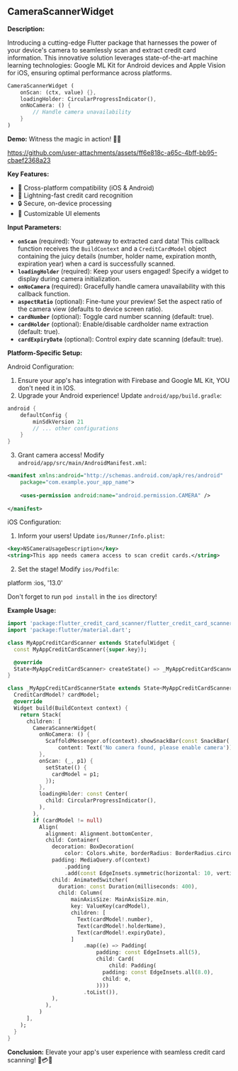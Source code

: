 ## CameraScannerWidget

**Description:**

Introducing a cutting-edge Flutter package that harnesses the power of your device's camera to seamlessly scan and extract credit card information. This innovative solution leverages state-of-the-art machine learning technologies: Google ML Kit for Android devices and Apple Vision for iOS, ensuring optimal performance across platforms.

```dart
CameraScannerWidget (
    onScan: (ctx, value) {},
    loadingHolder: CircularProgressIndicator(),
    onNoCamera: () {
        // Handle camera unavailability
    }
)
```

**Demo:**
Witness the magic in action! 🎥✨

https://github.com/user-attachments/assets/ff6e818c-a65c-4bff-bb95-cbaef2368a23

**Key Features:**
- 📱 Cross-platform compatibility (iOS & Android)
- 🚀 Lightning-fast credit card recognition
- 🔒 Secure, on-device processing
- 🎨 Customizable UI elements

**Input Parameters:**

* **`onScan`** (required): Your gateway to extracted card data! This callback function receives the `BuildContext` and a `CreditCardModel` object containing the juicy details (number, holder name, expiration month, expiration year) when a card is successfully scanned. 
* **`loadingHolder`** (required): Keep your users engaged! Specify a widget to display during camera initialization. 
* **`onNoCamera`** (required): Gracefully handle camera unavailability with this callback function.
* **`aspectRatio`** (optional): Fine-tune your preview! Set the aspect ratio of the camera view (defaults to device screen ratio).
* **`cardNumber`** (optional): Toggle card number scanning (default: true).
* **`cardHolder`** (optional): Enable/disable cardholder name extraction (default: true).
* **`cardExpiryDate`** (optional): Control expiry date scanning (default: true).

**Platform-Specific Setup:**

Android Configuration:
1. Ensure your app's has integration with Firebase and Google ML Kit, YOU don't need it in IOS.
2. Upgrade your Android experience! Update `android/app/build.gradle`:

```gradle
android {
    defaultConfig {
        minSdkVersion 21
        // ... other configurations
    }
}
```

3. Grant camera access! Modify `android/app/src/main/AndroidManifest.xml`:

```xml
<manifest xmlns:android="http://schemas.android.com/apk/res/android"
    package="com.example.your_app_name">
    
    <uses-permission android:name="android.permission.CAMERA" />
    
</manifest>
```

iOS Configuration:
1. Inform your users! Update `ios/Runner/Info.plist`:

```xml
<key>NSCameraUsageDescription</key>
<string>This app needs camera access to scan credit cards.</string>
```

2. Set the stage! Modify `ios/Podfile`:


platform :ios, '13.0'


Don't forget to run `pod install` in the `ios` directory!

**Example Usage:**

```dart
import 'package:flutter_credit_card_scanner/flutter_credit_card_scanner.dart';
import 'package:flutter/material.dart';

class MyAppCreditCardScanner extends StatefulWidget {
  const MyAppCreditCardScanner({super.key});

  @override
  State<MyAppCreditCardScanner> createState() => _MyAppCreditCardScannerState();
}

class _MyAppCreditCardScannerState extends State<MyAppCreditCardScanner> {
  CreditCardModel? cardModel;
  @override
  Widget build(BuildContext context) {
    return Stack(
      children: [
        CameraScannerWidget(
          onNoCamera: () {
            ScaffoldMessenger.of(context).showSnackBar(const SnackBar(
                content: Text('No camera found, please enable camera')));
          },
          onScan: (_, p1) {
            setState(() {
              cardModel = p1;
            });
          },
          loadingHolder: const Center(
            child: CircularProgressIndicator(),
          ),
        ),
        if (cardModel != null)
          Align(
            alignment: Alignment.bottomCenter,
            child: Container(
              decoration: BoxDecoration(
                  color: Colors.white, borderRadius: BorderRadius.circular(10)),
              padding: MediaQuery.of(context)
                  .padding
                  .add(const EdgeInsets.symmetric(horizontal: 10, vertical: 5)),
              child: AnimatedSwitcher(
                duration: const Duration(milliseconds: 400),
                child: Column(
                    mainAxisSize: MainAxisSize.min,
                    key: ValueKey(cardModel),
                    children: [
                      Text(cardModel!.number),
                      Text(cardModel!.holderName),
                      Text(cardModel!.expiryDate),
                    ]
                        .map((e) => Padding(
                            padding: const EdgeInsets.all(5),
                            child: Card(
                                child: Padding(
                              padding: const EdgeInsets.all(8.0),
                              child: e,
                            ))))
                        .toList()),
              ),
            ),
          )
      ],
    );
  }
}
```

**Conclusion:**
Elevate your app's user experience with seamless credit card scanning! 🚀💳✨
